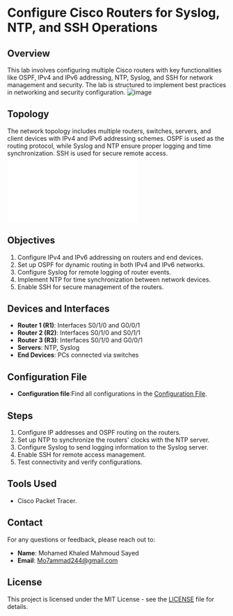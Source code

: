 # Configure Cisco Routers for Syslog, NTP, and SSH Operations

## Overview
This lab involves configuring multiple Cisco routers with key functionalities like OSPF, IPv4 and IPv6 addressing, NTP, Syslog, and SSH for network management and security. The lab is structured to implement best practices in networking and security configuration.
![image](https://github.com/user-attachments/assets/9a413f77-77bd-4ac9-afad-485c3b4bf95e)


## Topology
The network topology includes multiple routers, switches, servers, and client devices with IPv4 and IPv6 addressing schemes. OSPF is used as the routing protocol, while Syslog and NTP ensure proper logging and time synchronization. SSH is used for secure remote access.
![Network Topology](test.pdf)

## Objectives
1. Configure IPv4 and IPv6 addressing on routers and end devices.
2. Set up OSPF for dynamic routing in both IPv4 and IPv6 networks.
3. Configure Syslog for remote logging of router events.
4. Implement NTP for time synchronization between network devices.
5. Enable SSH for secure management of the routers.

## Devices and Interfaces
- **Router 1 (R1)**: Interfaces S0/1/0 and G0/0/1
- **Router 2 (R2)**: Interfaces S0/1/0 and S0/1/1
- **Router 3 (R3)**: Interfaces S0/1/0 and G0/0/1
- **Servers**: NTP, Syslog
- **End Devices**: PCs connected via switches

## Configuration File
- **Configuration file**:Find all configurations in the [Configuration File](Configuration%20File.txt).

## Steps
1. Configure IP addresses and OSPF routing on the routers.
2. Set up NTP to synchronize the routers' clocks with the NTP server.
3. Configure Syslog to send logging information to the Syslog server.
4. Enable SSH for remote access management.
5. Test connectivity and verify configurations.

## Tools Used
- Cisco Packet Tracer.

## Contact
For any questions or feedback, please reach out to:
- **Name**: Mohamed Khaled Mahmoud Sayed
- **Email**: Mo7ammad244@gmail.com

## License
This project is licensed under the MIT License - see the [LICENSE](LICENSE) file for details.
